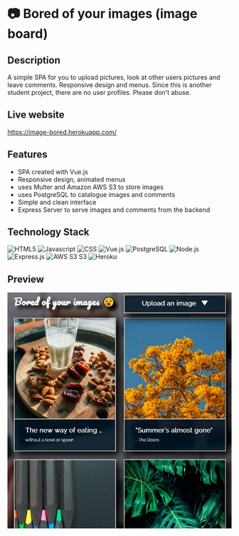 # 📷 Bored of your images (image board)


## Description
A simple SPA for you to upload pictures, look at other users pictures and leave comments. Responsive design and menus. Since this is another student project, there are no user profiles. Please don't abuse.

## Live website
https://image-bored.herokuapp.com/

## Features
- SPA created with Vue.js
- Responsive design, animated menus
- uses Multer and Amazon AWS S3 to store images
- uses PostgreSQL to catalogue images and comments
- Simple and clean interface
- Express Server to serve images and comments from the backend

## Technology Stack

![HTML5](https://img.shields.io/badge/HTML5-E34F26?style=for-the-badge&logo=html5&logoColor=white)
![Javascript](https://img.shields.io/badge/JavaScript-323330?style=for-the-badge&logo=javascript&logoColor=F7DF1E)
![CSS](https://img.shields.io/badge/CSS3-1572B6?style=for-the-badge&logo=css3&logoColor=white)
![Vue.js](https://img.shields.io/badge/Vue.js-35495E?style=for-the-badge&logo=vue.js&logoColor=4FC08D)
![PostgreSQL](https://img.shields.io/badge/PostgreSQL-316192?style=for-the-badge&logo=postgresql&logoColor=white)
![Node.js](https://img.shields.io/badge/Node.js-43853D?style=for-the-badge&logo=node.js&logoColor=white)
![Express.js](https://img.shields.io/badge/Express.js-404D59?style=for-the-badge/)
![AWS S3](https://img.shields.io/badge/Amazon_AWS-232F3E?style=for-the-badge&logo=amazon-aws&logoColor=white) S3
![Heroku](https://img.shields.io/badge/Heroku-430098?style=for-the-badge&logo=heroku&logoColor=white)

## Preview

![PReview](https://github.com/RobertMoravek/Image-Board/blob/master/preview.jpg)